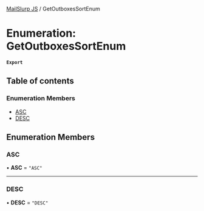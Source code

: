 [MailSlurp JS](../README.md) / GetOutboxesSortEnum

# Enumeration: GetOutboxesSortEnum

**`Export`**

## Table of contents

### Enumeration Members

- [ASC](GetOutboxesSortEnum.md#asc)
- [DESC](GetOutboxesSortEnum.md#desc)

## Enumeration Members

### ASC

• **ASC** = ``"ASC"``

___

### DESC

• **DESC** = ``"DESC"``
